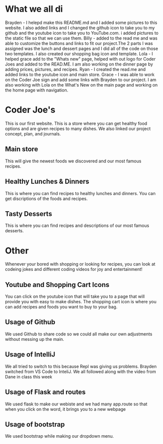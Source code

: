# What we all di
Brayden  -  I helepd make this README.md and I added some pictures to this website. I also added links and I changed the github icon to take you to my github and the youtube icon to take you to YouTube.com. i added pictures to the static file so that we can use them. 
Billy  -  added to the read me and was able to customize the buttons and links to fit our project.The 2 parts I was assigned was the lunch and dessert pages and I did all of the code on those two templates. I also created our shopping bag icon and template.
Lola  -  I helped grace add to the "Whats new" page, helped with out logo for Coder Joes and added to the READ.ME. I am also working on the dinner page by adding prices, pictures, and recipes.
Ryan  -  I created the read.me and added links to the youtube icon and main store.
Grace  -  I was able to work on the Coder Joe sign and add some links with Brayden to our project. I am also working with Lola on the What's New on the main page and working on the home page with navigation.

# Coder Joe's
This is our first website. This is a store where you can get healthy food options and are given recipes to many dishes. We also linked our project concept, plan, and journals.

## Main store
This will give the newest foods we discovered and our most famous recipes.

## Healthy Lunches & Dinners
This is where you can find recipes to healthy lunches and dinners. You can get discriptions of the foods and recipes.

## Tasty Desserts
This is where you can find recipes and descriptions of our most famous desserts.

# Other
Whenever your bored with shopping or looking for recipes, you can look at codeing jokes and different coding videos for joy and entertainment! 

## Youtube and Shopping Cart Icons
You can click on the youtube icon that will take you to a page that will provide you with easy to make dishes. The shopping cart icon is where you can add recipes and foods you want to buy to your bag.





## Usage of Github
We used Github to share code so we could all make our own adjustments without messing up the main. 
## Usage of IntelliJ
We all tried to switch to this because Repl was giving us problems. Brayden switched from VS Code to InteliJ. We all followed along with the video from Dane in class this week
## Usage of Flask and routes
We used flask to make our webiste and we had many app.route so that when you click on the word, it brings you to a new webpage
## Usage of bootstrap
We used bootstrap while making our dropdown menu. 
